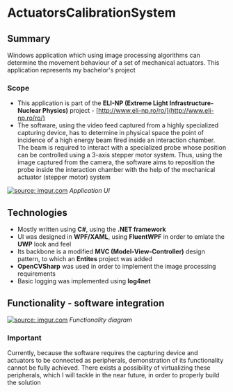 # ActuatorsCalibrationSystem

## Summary

 Windows application which using image processing algorithms can determine the movement behaviour of a set of mechanical actuators. This application represents my bachelor's project
 
### Scope
- This application is part of the **ELI-NP (Extreme Light Infrastructure-Nuclear Physics)** project - [http://www.eli-np.ro/ro/](http://www.eli-np.ro/ro/)
- The software, using the video feed captured from a highly specialized capturing device, has to determine in physical space the point of incidence of a high energy beam fired inside an interaction chamber. The beam is required to interact with a specialized probe whose position can be controlled using a 3-axis stepper motor system. Thus, using the image captured from the camera, the software aims to reposition the probe inside the interaction chamber with the help of the mechanical actuator (stepper motor) system

<a href="https://imgur.com/VNuFmMj"><img src="https://i.imgur.com/VNuFmMj.png" title="source: imgur.com" /></a>
*Application UI*
 
## Technologies

- Mostly written using **C#**, using the **.NET framework**
- UI was designed in **WPF/XAML**, using **FluentWPF** in order to emlate the **UWP** look and feel
- Its backbone is a modified **MVC (Model-View-Controller)** design pattern, to which an **Entites** project was added
- **OpenCVSharp** was used in order to implement the image processing requirements
- Basic logging was implemented using **log4net**

## Functionality  - software integration


<a href="https://imgur.com/BRhlOxz" alt><img src="https://i.imgur.com/BRhlOxz.png" title="source: imgur.com"/></a>
*Functionality diagram*

### Important
Currently, because the software requires the capturing device and actuators to be connected as peripherals, demonstration of its functionality cannot be fully achieved. There exists a possibility of virtualizing these peripherals, which I will tackle in the near future, in order to properly build the solution
<!--stackedit_data:
eyJoaXN0b3J5IjpbLTc5NjkxMDQxNywtNjI2MTk3OTE2LDExMz
g3MzgwMTAsLTczMzQwMjY5MiwtMjEzODA3MjM0MSwzNzcyNTQx
NTEsLTU4NTYzMjAyMSwxNjc5MTg5NTEzXX0=
-->
